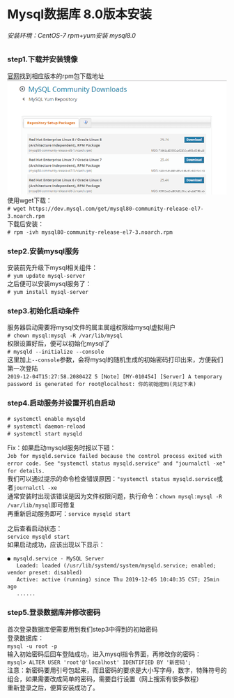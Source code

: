 # Mysql数据库 8.0版本安装  
###### 安装环境：CentOS-7 rpm+yum安装 mysql8.0  
### step1.下载并安装镜像  
[官网](https://dev.mysql.com/downloads/repo/yum/)找到相应版本的rpm包下载地址  
![官网截图](1.png)
使用wget下载：  
`# wget https://dev.mysql.com/get/mysql80-community-release-el7-3.noarch.rpm`  
下载后安装：  
`# rpm -ivh mysql80-community-release-el7-3.noarch.rpm`
### step2.安装mysql服务  
安装前先升级下mysql相关组件：  
`# yum update mysql-server`  
之后便可以安装mysql服务了：  
`# yum install mysql-server`  
### step3.初始化启动条件  
服务器启动需要将mysql文件的属主属组权限给mysql虚拟用户  
`# chown mysql:mysql -R /var/lib/mysql`  
权限设置好后，便可以初始化mysql了  
`# mysqld --initialize --console`  
这里加上`--console`参数，会将mysql的随机生成的初始密码打印出来，方便我们第一次登陆  
`2019-12-04T15:27:58.208042Z 5 [Note] [MY-010454] [Server] A temporary password is generated for root@localhost: 你的初始密码(先记下来)`  
### step4.启动服务并设置开机自启动  
`# systemctl enable mysqld`  
`# systemctl daemon-reload`  
`# systemctl start mysqld`  

Fix：如果启动mysqld服务时报以下错：  
`Job for mysqld.service failed because the control process exited with error code. See "systemctl status mysqld.service" and "journalctl -xe" for details.`  
我们可以通过提示的命令检查错误原因：`"systemctl status mysqld.service`或者`journalctl -xe`  
通常安装时出现该错误是因为文件权限问题，执行命令：`chown mysql:mysql -R /var/lib/mysql`即可修复  
再重新启动服务即可：`service mysqld start`
  
之后查看启动状态：  
`service mysqld start`  
如果启动成功，应该出现以下显示：  
```
● mysqld.service - MySQL Server
   Loaded: loaded (/usr/lib/systemd/system/mysqld.service; enabled; vendor preset: disabled)
   Active: active (running) since Thu 2019-12-05 10:40:35 CST; 25min ago
   ......
```  
### step5.登录数据库并修改密码  
首次登录数据库便需要用到我们step3中得到的初始密码  
登录数据库：  
`mysql -u root -p`  
输入初始密码后回车登陆成功，进入mysql指令界面，再修改你的密码：  
`mysql> ALTER USER 'root'@'localhost' IDENTIFIED BY '新密码';`  
注意：新密码要用引号包起来，而且密码的要求是大小写字母，数字，特殊符号的组合，如果需要改成简单的密码，需要自行设置（网上搜索有很多教程）  
重新登录之后，便算安装成功了。